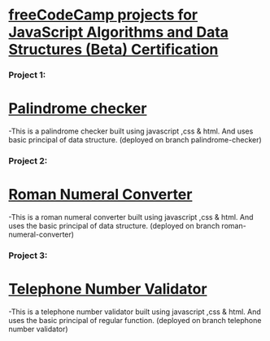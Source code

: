 # <a href = "https://www.freecodecamp.org/learn/javascript-algorithms-and-data-structures-v8/"> freeCodeCamp projects for JavaScript Algorithms and Data Structures (Beta) Certification </a>

### Project 1:
# [Palindrome checker](https://palindromechecker-app.netlify.app/)

-This is a palindrome checker built using javascript ,css & html. And uses basic principal of data structure.
(deployed on branch palindrome-checker)

### Project 2:
# [Roman Numeral Converter](https://roman-numeral-converter-app.netlify.app/)

-This is a roman numeral converter built using javascript ,css & html. And uses the basic principal of data structure.
(deployed on branch roman-numeral-converter)

### Project 3:
# [Telephone Number Validator](https://telephone-number-validator--us-telephone-number-validator.netlify.app/)

-This is a telephone number validator built using javascript ,css & html. And uses the basic principal of regular function.
(deployed on branch telephone number validator)

